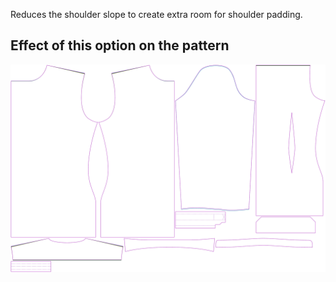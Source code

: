 Reduces the shoulder slope to create extra room for shoulder padding.

## Effect of this option on the pattern

![This image shows the effect of this option by superimposing several variants that have a different value for this option](simon_shoulderslopereduction_sample.svg "Effect of this option on the pattern")
